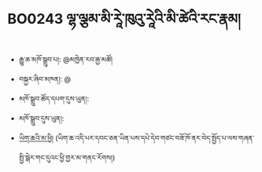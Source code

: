 # BO0243 ལྷ་ལྕམ་མི་རཱེ་ཁུའུ་རཱེའི་མི་ཚེའི་རང་རྣམ།
- རྒྱུ་ཆ་མཁོ་སྒྲུབ་པ།: @མཁྱེན་རབ་རྒྱ་མཚོ།
- བསྐྱར་ཞིབ་མཁན།: @
- མཁོ་སྒྲུབ་ཚོད་དཔག་དུས་ཡུན།: 
- མཁོ་སྒྲུབ་དུས་ཡུན།: 
- [ཡིག་ཆའི་མ་ཕྱི།]()
(ཡིག་ཆ་འདི་པར་དབང་ཅན་ཡིན་པས་དཔེ་དེབ་གཙང་བཟོ་ཁོ་ནར་བེད་སྤྱོད་པ་ལས་གཞན་སྤྱི་སྒེར་གང་དུའང་ཕྱི་གྱར་མ་གནང་རོགས།)
